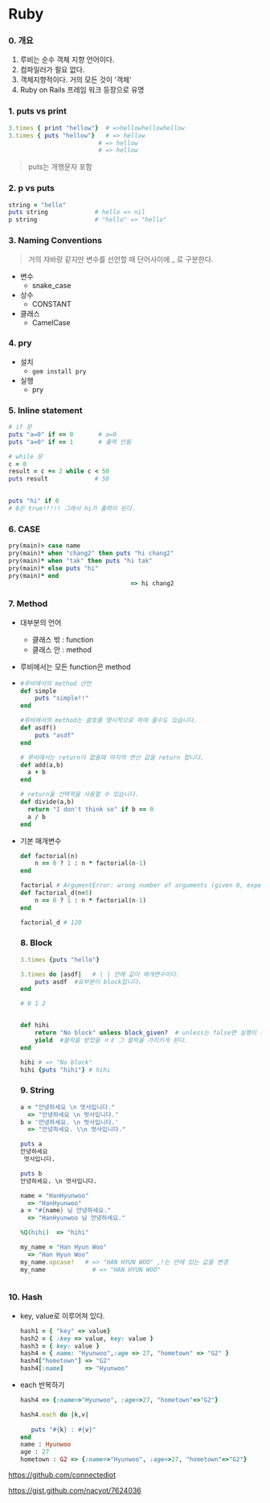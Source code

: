 # Ruby

### 0. 개요

1. 루비는 순수 객체 지향 언어이다.
2. 컴파일러가 필요 없다.
3. 객체지향적이다. 거의 모든 것이 '객체'
4. Ruby on Rails 프레임 워크 등장으로 유명



### 1. puts vs print

```ruby
3.times { print "hellow"}  # =>hellowhellowhellow
3.times { puts "hellow"}   # => hellow
						 # => hellow
						 # => hellow
```

> puts는 개행문자 포함



### 2. p vs puts

```ruby
string = "hello"
puts string 			# hello => nil 
p string 				# "hello" => "hello"
```



### 3. Naming Conventions

> 거의 자바랑 같지만 변수를 선언할 때 단어사이에  _ 로 구분한다.

- 변수
  - snake_case
- 상수
  - CONSTANT
- 클래스
  - CamelCase



### 4. pry

- 설치
  - `gem install pry`
- 실행
  - pry



### 5. Inline statement

```ruby
# if 문
puts "a=0" if == 0		 # a=0
puts "a=0" if == 1		 # 출력 안됨

# while 문
c = 0
result = c += 2 while c < 50
puts result				# 50
    

puts "hi" if 0
# 0은 true!!!!! 그래서 hi가 출력이 된다.
```



### 6. CASE

```ruby
pry(main)> case name
pry(main)* when "chang2" then puts "hi chang2"  
pry(main)* when "tak" then puts "hi tak"  
pry(main)* else puts "hi"  
pry(main)* end  
 								  => hi chang2
```





### 7. Method

- 대부분의 언어

  - 클래스 밖  :  function
  - 클래스 안  : method

- 루비에서는 모든 function은 method

- ```ruby
  #루비에서의 method 선언
  def simple
      puts "simple!!"
  end
  
  #루비에서의 method는 괄호를 명시적으로 하여 줄수도 있습니다.
  def asdf()
      puts "asdf"
  end
  
  # 루비에서는 return이 없을때 마지막 연산 값을 return 합니다. 
  def add(a,b)
  	a + b
  end  
  
  # return을 선택적을 사용할 수 있습니다. 
  def divide(a,b)
  	return "I don't think so" if b == 0
  	a / b
  end  
  ```

- 기본 매개변수

  ```ruby
  def factorial(n)
      n == 0 ? 1 : n * factorial(n-1)
  end
  
  factorial # ArgumentError: wrong number of arguments (given 0, expected 1)
  def factorial_d(n=5)
      n == 0 ? 1 : n * factorial(n-1)
  end
  
  factorial_d # 120
  
  ```

  

  ### 8. Block

  ```ruby
  3.times {puts "hello"}
  
  3.times do |asdf|   # | | 안에 값이 매개변수이다. 
      puts asdf  #요부분이 block입니다.
  end
  
  # 0 1 2
  
  
  def hihi
      return "No block" unless block_given?  # unless는 false면 실행이 된다. 
      yield  #블럭을 받았을 ㄸㅐ 그 블럭을 가리키게 된다. 
  end
  
  hihi # => "No block"
  hihi {puts "hihi"} # hihi
  
  
  ```

  ### 9. String

  ```ruby
  a = "안녕하세요 \n 멋사입니다."
  	=> "안녕하세요 \n 멋사입니다."
  b = '안녕하세요. \n 멋사입니다.'
  	=> "안녕하세요. \\n 멋사입니다."
  
  puts a
  안녕하세요 
   멋사입니다.
  
  puts b
  안녕하세요. \n 멋사입니다.
  
  name = "HanHyunwoo"
  	=> "HanHyunwoo"
  a = "#{name} 님 안녕하세요."                                   
  	=> "HanHyunwoo 님 안녕하세요."
  
  %Q(hihi)  => "hihi"
  
  my_name = "Han Hyun Woo"
  	=> "Han Hyun Woo"
  my_name.upcase!   # => "HAN HYUN WOO" ,!는 안에 있는 값을 변경
  my_name	          # => "HAN HYUN WOO"
  
  
  
  ```

  

### 10. Hash

- key, value로 이루어져 있다.

  ````ruby
  hash1 = { "key" => value}
  hash2 = { :key => value, key: value }
  hash3 = { key: value }
  hash4 = { name: "Hyunwoo",:age => 27, "hometown" => "G2" }  
  hash4["hometown"] => "G2"
  hash4[:name]      => "Hyunwoo"
  ````

  

  

- each 반복하기

  ```ruby
  hash4 => {:name=>"Hyunwoo", :age=>27, "hometown"=>"G2"}
  
  hash4.each do |k,v|
      
     puts "#{k} : #{v}"
  end  
  name : Hyunwoo
  age : 27
  hometown : G2 => {:name=>"Hyunwoo", :age=>27, "hometown"=>"G2"}
  ```







https://github.com/connectediot

https://gist.github.com/nacyot/7624036





